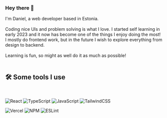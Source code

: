### Hey there 👋

I'm Daniel, a web developer based in Estonia.
  </br>
  </br>
  Coding nice UIs and problem solving is what I love. I started self learning in early 2023 and it now has become one of the things I enjoy doing the most!
   </br>
  I mostly do frontend work, but in the future I wish to explore everything from design to backend.</br>
  </br>
  Learning is fun, so might as well do it as much as possible!
  </br>
  </br>
<h2> 🛠 Some tools I use </h2>
</br>

![React](https://img.shields.io/badge/react-%2320232a.svg?style=for-the-badge&logo=react&logoColor=%2361DAFB)
![TypeScript](https://img.shields.io/badge/typescript-%23007ACC.svg?style=for-the-badge&logo=typescript&logoColor=white)
![JavaScript](https://img.shields.io/badge/javascript-%23323330.svg?style=for-the-badge&logo=javascript&logoColor=%23F7DF1E)
![TailwindCSS](https://img.shields.io/badge/tailwindcss-%2338B2AC.svg?style=for-the-badge&logo=tailwind-css&logoColor=white)


![Vercel](https://img.shields.io/badge/vercel-%23212121.svg?style=for-the-badge&logo=vercel&logoColor=white)
![NPM](https://img.shields.io/badge/NPM-%23000000.svg?style=for-the-badge&logo=npm&logoColor=white)
![ESLint](https://img.shields.io/badge/ESLint-4B3263?style=for-the-badge&logo=eslint&logoColor=white)
